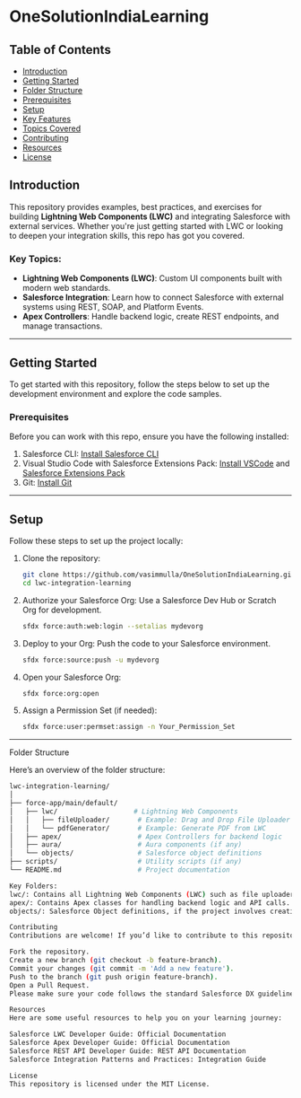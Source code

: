 # OneSolutionIndiaLearning
## Table of Contents

- [Introduction](#introduction)
- [Getting Started](#getting-started)
- [Folder Structure](#folder-structure)
- [Prerequisites](#prerequisites)
- [Setup](#setup)
- [Key Features](#key-features)
- [Topics Covered](#topics-covered)
- [Contributing](#contributing)
- [Resources](#resources)
- [License](#license)

## Introduction

This repository provides examples, best practices, and exercises for building **Lightning Web Components (LWC)** and integrating Salesforce with external services. Whether you're just getting started with LWC or looking to deepen your integration skills, this repo has got you covered.

### Key Topics:
- **Lightning Web Components (LWC)**: Custom UI components built with modern web standards.
- **Salesforce Integration**: Learn how to connect Salesforce with external systems using REST, SOAP, and Platform Events.
- **Apex Controllers**: Handle backend logic, create REST endpoints, and manage transactions.


---

## Getting Started

To get started with this repository, follow the steps below to set up the development environment and explore the code samples.

### Prerequisites

Before you can work with this repo, ensure you have the following installed:

1. Salesforce CLI: [Install Salesforce CLI](https://developer.salesforce.com/tools/sfdxcli)
2. Visual Studio Code with Salesforce Extensions Pack: [Install VSCode](https://code.visualstudio.com/download) and [Salesforce Extensions Pack](https://marketplace.visualstudio.com/items?itemName=salesforce.salesforcedx-vscode)
3. Git: [Install Git](https://git-scm.com/)

---

## Setup

Follow these steps to set up the project locally:

1. Clone the repository:
    ```bash
    git clone https://github.com/vasimmulla/OneSolutionIndiaLearning.git
    cd lwc-integration-learning
    ```

2. Authorize your Salesforce Org:
    Use a Salesforce Dev Hub or Scratch Org for development.
    ```bash
    sfdx force:auth:web:login --setalias mydevorg
    ```

3. Deploy to your Org:
    Push the code to your Salesforce environment.
    ```bash
    sfdx force:source:push -u mydevorg
    ```

4. Open your Salesforce Org:
    ```bash
    sfdx force:org:open
    ```

5. Assign a Permission Set (if needed):
    ```bash
    sfdx force:user:permset:assign -n Your_Permission_Set
    ```

---

Folder Structure

Here’s an overview of the folder structure:

```bash
lwc-integration-learning/
│
├── force-app/main/default/
│   ├── lwc/                   # Lightning Web Components
│   │   ├── fileUploader/       # Example: Drag and Drop File Uploader
│   │   └── pdfGenerator/       # Example: Generate PDF from LWC
│   ├── apex/                   # Apex Controllers for backend logic
│   ├── aura/                   # Aura components (if any)
│   └── objects/                # Salesforce object definitions
├── scripts/                    # Utility scripts (if any)
└── README.md                   # Project documentation

Key Folders:
lwc/: Contains all Lightning Web Components (LWC) such as file uploaders, PDF generators, and integration components.
apex/: Contains Apex classes for handling backend logic and API calls.
objects/: Salesforce Object definitions, if the project involves creating custom objects.

Contributing
Contributions are welcome! If you’d like to contribute to this repository:

Fork the repository.
Create a new branch (git checkout -b feature-branch).
Commit your changes (git commit -m 'Add a new feature').
Push to the branch (git push origin feature-branch).
Open a Pull Request.
Please make sure your code follows the standard Salesforce DX guidelines.

Resources
Here are some useful resources to help you on your learning journey:

Salesforce LWC Developer Guide: Official Documentation
Salesforce Apex Developer Guide: Official Documentation
Salesforce REST API Developer Guide: REST API Documentation
Salesforce Integration Patterns and Practices: Integration Guide

License
This repository is licensed under the MIT License.
